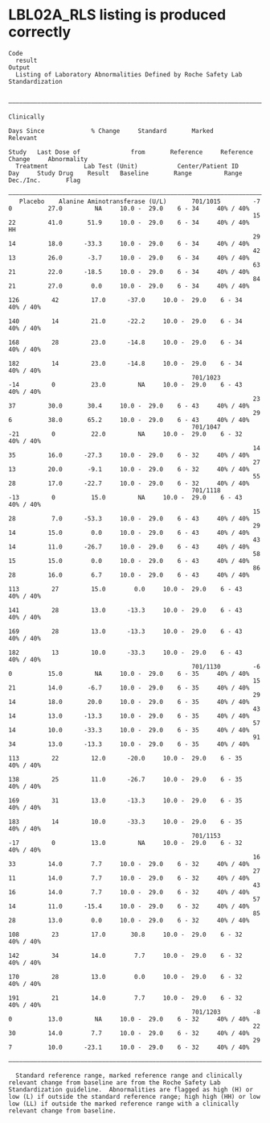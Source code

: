 # LBL02A_RLS listing is produced correctly

    Code
      result
    Output
      Listing of Laboratory Abnormalities Defined by Roche Safety Lab Standardization
      
      ————————————————————————————————————————————————————————————————————————————————————————————————————————————————————————————————————————————————————————————————
                                                                                                                                              Clinically              
                                                                                Days Since             % Change     Standard       Marked      Relevant               
                                                                       Study   Last Dose of              from       Reference     Reference     Change     Abnormality
      Treatment          Lab Test (Unit)           Center/Patient ID    Day     Study Drug    Result   Baseline       Range         Range     Dec./Inc.       Flag    
      ————————————————————————————————————————————————————————————————————————————————————————————————————————————————————————————————————————————————————————————————
       Placebo    Alanine Aminotransferase (U/L)       701/1015         -7          0          27.0         NA     10.0 -  29.0    6 - 34     40% / 40%               
                                                                        15          22         41.0       51.9     10.0 -  29.0    6 - 34     40% / 40%        HH     
                                                                        29          14         18.0      -33.3     10.0 -  29.0    6 - 34     40% / 40%               
                                                                        42          13         26.0       -3.7     10.0 -  29.0    6 - 34     40% / 40%               
                                                                        63          21         22.0      -18.5     10.0 -  29.0    6 - 34     40% / 40%               
                                                                        84          21         27.0        0.0     10.0 -  29.0    6 - 34     40% / 40%               
                                                                        126         42         17.0      -37.0     10.0 -  29.0    6 - 34     40% / 40%               
                                                                        140         14         21.0      -22.2     10.0 -  29.0    6 - 34     40% / 40%               
                                                                        168         28         23.0      -14.8     10.0 -  29.0    6 - 34     40% / 40%               
                                                                        182         14         23.0      -14.8     10.0 -  29.0    6 - 34     40% / 40%               
                                                       701/1023         -14         0          23.0         NA     10.0 -  29.0    6 - 43     40% / 40%               
                                                                        23          37         30.0       30.4     10.0 -  29.0    6 - 43     40% / 40%               
                                                                        29          6          38.0       65.2     10.0 -  29.0    6 - 43     40% / 40%               
                                                       701/1047         -21         0          22.0         NA     10.0 -  29.0    6 - 32     40% / 40%               
                                                                        14          35         16.0      -27.3     10.0 -  29.0    6 - 32     40% / 40%               
                                                                        27          13         20.0       -9.1     10.0 -  29.0    6 - 32     40% / 40%               
                                                                        55          28         17.0      -22.7     10.0 -  29.0    6 - 32     40% / 40%               
                                                       701/1118         -13         0          15.0         NA     10.0 -  29.0    6 - 43     40% / 40%               
                                                                        15          28          7.0      -53.3     10.0 -  29.0    6 - 43     40% / 40%               
                                                                        29          14         15.0        0.0     10.0 -  29.0    6 - 43     40% / 40%               
                                                                        43          14         11.0      -26.7     10.0 -  29.0    6 - 43     40% / 40%               
                                                                        58          15         15.0        0.0     10.0 -  29.0    6 - 43     40% / 40%               
                                                                        86          28         16.0        6.7     10.0 -  29.0    6 - 43     40% / 40%               
                                                                        113         27         15.0        0.0     10.0 -  29.0    6 - 43     40% / 40%               
                                                                        141         28         13.0      -13.3     10.0 -  29.0    6 - 43     40% / 40%               
                                                                        169         28         13.0      -13.3     10.0 -  29.0    6 - 43     40% / 40%               
                                                                        182         13         10.0      -33.3     10.0 -  29.0    6 - 43     40% / 40%               
                                                       701/1130         -6          0          15.0         NA     10.0 -  29.0    6 - 35     40% / 40%               
                                                                        15          21         14.0       -6.7     10.0 -  29.0    6 - 35     40% / 40%               
                                                                        29          14         18.0       20.0     10.0 -  29.0    6 - 35     40% / 40%               
                                                                        43          14         13.0      -13.3     10.0 -  29.0    6 - 35     40% / 40%               
                                                                        57          14         10.0      -33.3     10.0 -  29.0    6 - 35     40% / 40%               
                                                                        91          34         13.0      -13.3     10.0 -  29.0    6 - 35     40% / 40%               
                                                                        113         22         12.0      -20.0     10.0 -  29.0    6 - 35     40% / 40%               
                                                                        138         25         11.0      -26.7     10.0 -  29.0    6 - 35     40% / 40%               
                                                                        169         31         13.0      -13.3     10.0 -  29.0    6 - 35     40% / 40%               
                                                                        183         14         10.0      -33.3     10.0 -  29.0    6 - 35     40% / 40%               
                                                       701/1153         -17         0          13.0         NA     10.0 -  29.0    6 - 32     40% / 40%               
                                                                        16          33         14.0        7.7     10.0 -  29.0    6 - 32     40% / 40%               
                                                                        27          11         14.0        7.7     10.0 -  29.0    6 - 32     40% / 40%               
                                                                        43          16         14.0        7.7     10.0 -  29.0    6 - 32     40% / 40%               
                                                                        57          14         11.0      -15.4     10.0 -  29.0    6 - 32     40% / 40%               
                                                                        85          28         13.0        0.0     10.0 -  29.0    6 - 32     40% / 40%               
                                                                        108         23         17.0       30.8     10.0 -  29.0    6 - 32     40% / 40%               
                                                                        142         34         14.0        7.7     10.0 -  29.0    6 - 32     40% / 40%               
                                                                        170         28         13.0        0.0     10.0 -  29.0    6 - 32     40% / 40%               
                                                                        191         21         14.0        7.7     10.0 -  29.0    6 - 32     40% / 40%               
                                                       701/1203         -8          0          13.0         NA     10.0 -  29.0    6 - 32     40% / 40%               
                                                                        22          30         14.0        7.7     10.0 -  29.0    6 - 32     40% / 40%               
                                                                        29          7          10.0      -23.1     10.0 -  29.0    6 - 32     40% / 40%               
      ————————————————————————————————————————————————————————————————————————————————————————————————————————————————————————————————————————————————————————————————
      
      Standard reference range, marked reference range and clinically relevant change from baseline are from the Roche Safety Lab Standardization guideline.  Abnormalities are flagged as high (H) or low (L) if outside the standard reference range; high high (HH) or low low (LL) if outside the marked reference range with a clinically relevant change from baseline.

